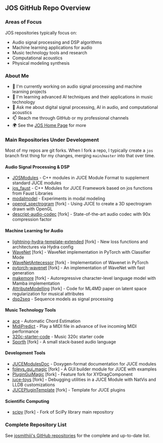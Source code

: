 ## JOS GitHub Repo Overview

### Areas of Focus

JOS repositories typically focus on:
- Audio signal processing and DSP algorithms
- Machine learning applications for audio
- Music technology tools and research
- Computational acoustics
- Physical modeling synthesis

### About Me

- 🔭 I'm currently working on audio signal processing and machine learning projects
- 🌱 I'm learning advanced AI techniques and their applications in music technology
- 💬 Ask me about digital signal processing, AI in audio, and computational acoustics
- 📫 Reach me through GitHub or my professional channels
- 🌍 See the [JOS Home Page](https://ccrma.stanford.edu/~jos/) for more


### Main Repositories Under Development

Most of my repos are git forks. When I fork a repo, I typically create
a `jos` branch first thing for my changes, merging `main`/`master`
into that over time.

#### Audio Signal Processing & DSP
- [JOSModules](https://github.com/josmithiii/JOSModules) - C++ modules in JUCE Module Format to supplement standard JUCE modules
- [jos_faust](https://github.com/josmithiii/jos_faust) - C++ Modules for JUCE Framework based on jos functions from Faust Libraries
- [modalmodel](https://github.com/josmithiii/modalmodel) - Experiments in modal modeling
- [opengl_spectrogram](https://github.com/josmithiii/opengl_spectrogram) [fork] - Using JUCE to create a 3D spectrogram drawn with OpenGL
- [descript-audio-codec](https://github.com/josmithiii/descript-audio-codec) [fork] - State-of-the-art audio codec with 90x compression factor

#### Machine Learning for Audio
- [lightning-hydra-template-extended](https://github.com/josmithiii/lightning-hydra-template-extended.git) [fork] - New loss functions and architectures via Hydra config
- [WaveNet](https://github.com/josmithiii/WaveNet) [fork] - WaveNet implementation in PyTorch with Classifier Mode
- [WaveNetAntecessor](https://github.com/josmithiii/WaveNetAntecessor) [fork] - Implementation of Wavenet in PyTorch
- [pytorch-wavenet](https://github.com/josmithiii/pytorch-wavenet) [fork] - An implementation of WaveNet with fast generation
- [makemore](https://github.com/josmithiii/makemore) [fork] - Autoregressive character-level language model with Mamba implementation
- [AttributeModelling](https://github.com/josmithiii/AttributeModelling) [fork] - Code for ML4MD paper on latent space regularization for musical attributes
- [dsp2seq](https://github.com/josmithiii/dsp2seq) - Sequence models as signal processing

#### Music Technology Tools
- [ace](https://github.com/josmithiii/ace) - Automatic Chord Estimation
- [MidiPredict](https://github.com/josmithiii/MidiPredict) - Play a MIDI file in advance of live incoming MIDI performance
- [320c-starter-code](https://github.com/josmithiii/320c-starter-code) - Music 320c starter code
- [Sporth](https://github.com/josmithiii/Sporth) [fork] - A small stack-based audio language

#### Development Tools
- [JUCEModulesDoc](https://github.com/josmithiii/JUCEModulesDoc) - Doxygen-format documentation for JUCE modules
- [foleys_gui_magic](https://github.com/josmithiii/foleys_gui_magic) [fork] - A GUI builder module for JUCE with examples
- [PluginGuiMagic](https://github.com/josmithiii/PluginGuiMagic) [fork] - Feature fork for XYDragComponent
- [juce-toys](https://github.com/josmithiii/juce-toys) [fork] - Debugging utilities in a JUCE Module with NatVis and LLDB customizations
- [JUCEPluginTemplate](https://github.com/josmithiii/JUCEPluginTemplate) [fork] - Template for JUCE plugins

#### Scientific Computing
- [scipy](https://github.com/josmithiii/scipy) [fork] - Fork of SciPy library main repository

### Complete Repository List

See [josmithiii's GitHub repositories](https://github.com/josmithiii?tab=repositories) for the complete and up-to-date list.

<!--
**josmithiii/josmithiii** is a ✨ _special_ ✨ repository because its `README.md` (this file) appears on your GitHub profile.

Here are some ideas to get you started:

- 🔭 I'm currently working on ...
- 🌱 I'm currently learning ...
- 👯 I'm looking to collaborate on ...
- 🤔 I'm looking for help with ...
- 💬 Ask me about ...
- 📫 How to reach me: ...
- 😄 Pronouns: ...
- ⚡ Fun fact: ...
-->
